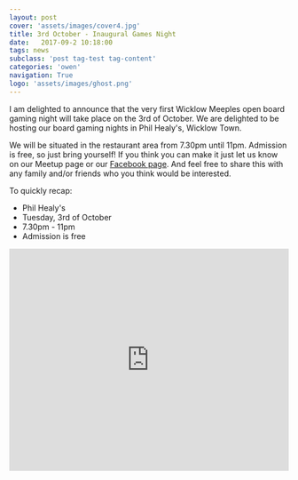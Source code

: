 ```yaml
---
layout: post
cover: 'assets/images/cover4.jpg'
title: 3rd October - Inaugural Games Night
date:   2017-09-2 10:18:00
tags: news
subclass: 'post tag-test tag-content'
categories: 'owen'
navigation: True
logo: 'assets/images/ghost.png'
---
```


I am delighted to announce that the very first Wicklow Meeples open board gaming night will take place on the 3rd of October. We are delighted to be hosting our board gaming nights in Phil Healy's, Wicklow Town.

We will be situated in the restaurant area from 7.30pm until 11pm. Admission is free, so just bring yourself! If you think you can make it just let us know on our Meetup page or our [Facebook page](http://facebook.com/wicklowmeeples). And feel free to share this with any family and/or friends who you think would be interested.

To quickly recap:

- Phil Healy's
- Tuesday, 3rd of October
- 7.30pm - 11pm
- Admission is free


<iframe src="https://www.google.com/maps/embed?pb=!1m18!1m12!1m3!1d2402.2091973681486!2d-6.044986984033825!3d52.98063900974104!2m3!1f0!2f0!3f0!3m2!1i1024!2i768!4f13.1!3m3!1m2!1s0x4867b0caedf71bcd%3A0x62a55cae022b5a6c!2sPhil+Healys+pub!5e0!3m2!1sen!2sie!4v1504295856929" width="100%" height="400" frameborder="0" style="border:0" allowfullscreen></iframe>